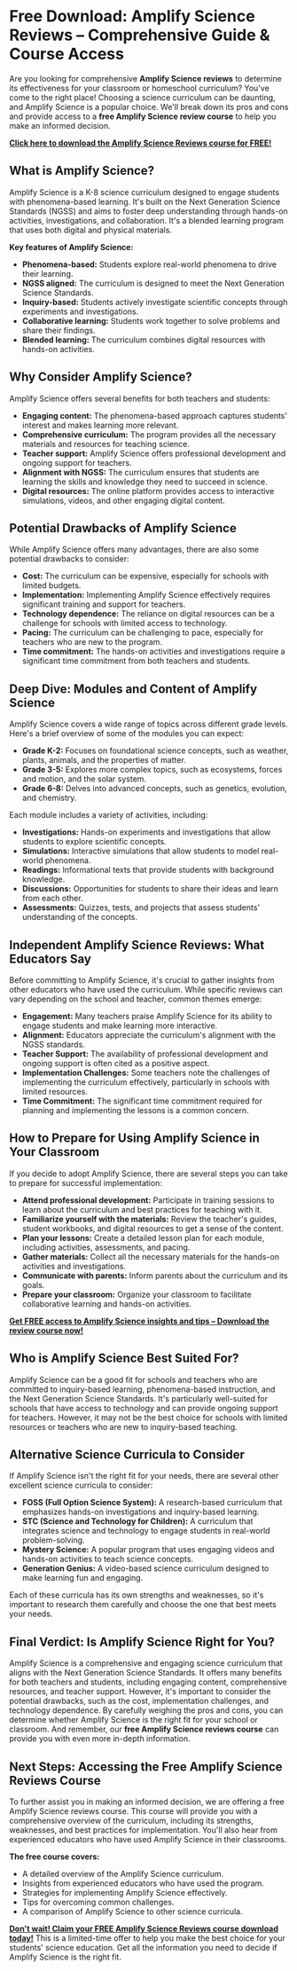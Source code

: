 # Free Download: Amplify Science Reviews – Comprehensive Guide & Course Access

Are you looking for comprehensive **Amplify Science reviews** to determine its effectiveness for your classroom or homeschool curriculum? You've come to the right place! Choosing a science curriculum can be daunting, and Amplify Science is a popular choice. We'll break down its pros and cons and provide access to a **free Amplify Science review course** to help you make an informed decision.

[**Click here to download the Amplify Science Reviews course for FREE!**](https://udemywork.com/amplify-science-reviews)

## What is Amplify Science?

Amplify Science is a K-8 science curriculum designed to engage students with phenomena-based learning. It's built on the Next Generation Science Standards (NGSS) and aims to foster deep understanding through hands-on activities, investigations, and collaboration. It's a blended learning program that uses both digital and physical materials.

**Key features of Amplify Science:**

*   **Phenomena-based:** Students explore real-world phenomena to drive their learning.
*   **NGSS aligned:** The curriculum is designed to meet the Next Generation Science Standards.
*   **Inquiry-based:** Students actively investigate scientific concepts through experiments and investigations.
*   **Collaborative learning:** Students work together to solve problems and share their findings.
*   **Blended learning:** The curriculum combines digital resources with hands-on activities.

## Why Consider Amplify Science?

Amplify Science offers several benefits for both teachers and students:

*   **Engaging content:** The phenomena-based approach captures students' interest and makes learning more relevant.
*   **Comprehensive curriculum:** The program provides all the necessary materials and resources for teaching science.
*   **Teacher support:** Amplify Science offers professional development and ongoing support for teachers.
*   **Alignment with NGSS:** The curriculum ensures that students are learning the skills and knowledge they need to succeed in science.
*   **Digital resources:** The online platform provides access to interactive simulations, videos, and other engaging digital content.

## Potential Drawbacks of Amplify Science

While Amplify Science offers many advantages, there are also some potential drawbacks to consider:

*   **Cost:** The curriculum can be expensive, especially for schools with limited budgets.
*   **Implementation:** Implementing Amplify Science effectively requires significant training and support for teachers.
*   **Technology dependence:** The reliance on digital resources can be a challenge for schools with limited access to technology.
*   **Pacing:** The curriculum can be challenging to pace, especially for teachers who are new to the program.
*   **Time commitment:** The hands-on activities and investigations require a significant time commitment from both teachers and students.

## Deep Dive: Modules and Content of Amplify Science

Amplify Science covers a wide range of topics across different grade levels. Here's a brief overview of some of the modules you can expect:

*   **Grade K-2:** Focuses on foundational science concepts, such as weather, plants, animals, and the properties of matter.
*   **Grade 3-5:** Explores more complex topics, such as ecosystems, forces and motion, and the solar system.
*   **Grade 6-8:** Delves into advanced concepts, such as genetics, evolution, and chemistry.

Each module includes a variety of activities, including:

*   **Investigations:** Hands-on experiments and investigations that allow students to explore scientific concepts.
*   **Simulations:** Interactive simulations that allow students to model real-world phenomena.
*   **Readings:** Informational texts that provide students with background knowledge.
*   **Discussions:** Opportunities for students to share their ideas and learn from each other.
*   **Assessments:** Quizzes, tests, and projects that assess students' understanding of the concepts.

## Independent Amplify Science Reviews: What Educators Say

Before committing to Amplify Science, it's crucial to gather insights from other educators who have used the curriculum. While specific reviews can vary depending on the school and teacher, common themes emerge:

*   **Engagement:** Many teachers praise Amplify Science for its ability to engage students and make learning more interactive.
*   **Alignment:** Educators appreciate the curriculum's alignment with the NGSS standards.
*   **Teacher Support:** The availability of professional development and ongoing support is often cited as a positive aspect.
*   **Implementation Challenges:** Some teachers note the challenges of implementing the curriculum effectively, particularly in schools with limited resources.
*   **Time Commitment:** The significant time commitment required for planning and implementing the lessons is a common concern.

## How to Prepare for Using Amplify Science in Your Classroom

If you decide to adopt Amplify Science, there are several steps you can take to prepare for successful implementation:

*   **Attend professional development:** Participate in training sessions to learn about the curriculum and best practices for teaching with it.
*   **Familiarize yourself with the materials:** Review the teacher's guides, student workbooks, and digital resources to get a sense of the content.
*   **Plan your lessons:** Create a detailed lesson plan for each module, including activities, assessments, and pacing.
*   **Gather materials:** Collect all the necessary materials for the hands-on activities and investigations.
*   **Communicate with parents:** Inform parents about the curriculum and its goals.
*   **Prepare your classroom:** Organize your classroom to facilitate collaborative learning and hands-on activities.

[**Get FREE access to Amplify Science insights and tips – Download the review course now!**](https://udemywork.com/amplify-science-reviews)

## Who is Amplify Science Best Suited For?

Amplify Science can be a good fit for schools and teachers who are committed to inquiry-based learning, phenomena-based instruction, and the Next Generation Science Standards. It's particularly well-suited for schools that have access to technology and can provide ongoing support for teachers. However, it may not be the best choice for schools with limited resources or teachers who are new to inquiry-based teaching.

## Alternative Science Curricula to Consider

If Amplify Science isn't the right fit for your needs, there are several other excellent science curricula to consider:

*   **FOSS (Full Option Science System):** A research-based curriculum that emphasizes hands-on investigations and inquiry-based learning.
*   **STC (Science and Technology for Children):** A curriculum that integrates science and technology to engage students in real-world problem-solving.
*   **Mystery Science:** A popular program that uses engaging videos and hands-on activities to teach science concepts.
*   **Generation Genius:** A video-based science curriculum designed to make learning fun and engaging.

Each of these curricula has its own strengths and weaknesses, so it's important to research them carefully and choose the one that best meets your needs.

## Final Verdict: Is Amplify Science Right for You?

Amplify Science is a comprehensive and engaging science curriculum that aligns with the Next Generation Science Standards. It offers many benefits for both teachers and students, including engaging content, comprehensive resources, and teacher support. However, it's important to consider the potential drawbacks, such as the cost, implementation challenges, and technology dependence. By carefully weighing the pros and cons, you can determine whether Amplify Science is the right fit for your school or classroom. And remember, our **free Amplify Science reviews course** can provide you with even more in-depth information.

## Next Steps: Accessing the Free Amplify Science Reviews Course

To further assist you in making an informed decision, we are offering a free Amplify Science reviews course. This course will provide you with a comprehensive overview of the curriculum, including its strengths, weaknesses, and best practices for implementation. You'll also hear from experienced educators who have used Amplify Science in their classrooms.

**The free course covers:**

*   A detailed overview of the Amplify Science curriculum.
*   Insights from experienced educators who have used the program.
*   Strategies for implementing Amplify Science effectively.
*   Tips for overcoming common challenges.
*   A comparison of Amplify Science to other science curricula.

[**Don't wait! Claim your FREE Amplify Science Reviews course download today!**](https://udemywork.com/amplify-science-reviews) This is a limited-time offer to help you make the best choice for your students' science education. Get all the information you need to decide if Amplify Science is the right fit.
